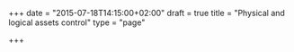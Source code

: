 +++
date = "2015-07-18T14:15:00+02:00"
draft = true
title = "Physical and logical assets control"
type = "page"

+++
